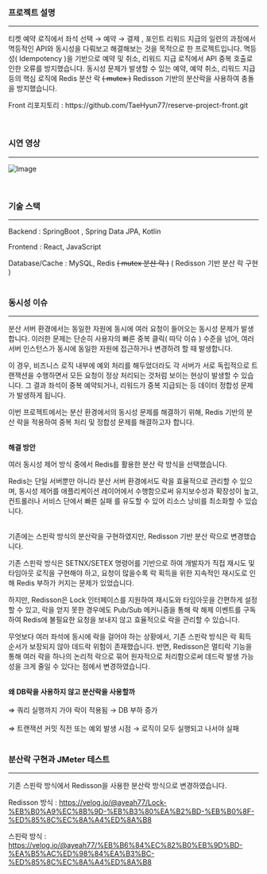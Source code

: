 
### 프로젝트 설명
---
티켓 예약 로직에서 좌석 선택 → 예약 → 결제 , 포인트 리워드 지급의 일련의 과정에서 멱등적인 API와 동시성을 다뤄보고 해결해보는 것을 목적으로 한 프로젝트입니다.
멱등성( Idempotency )을 기반으로 예약 및 취소, 리워드 지급 로직에서 API 중복 호출로 인한 오류를 방지했습니다.
동시성 문제가 발생할 수 있는 예약, 예약 취소, 리워드 지급 등의 핵심 로직에 Redis 분산 락 ~~( mutex )~~ Redisson 기반의 분산락을 사용하여 충돌을 방지했습니다.<br>

<p>Front 리포지토리 : https://github.com/TaeHyun77/reserve-project-front.git</p>
<br>

### 시연 영상
---
![Image](https://github.com/user-attachments/assets/04e6af77-44d2-4098-a96e-c605e5922f66)

<br>

### 기술 스택
---
Backend : SpringBoot , Spring Data JPA, Kotlin

Frontend : React, JavaScript

Database/Cache : MySQL, Redis ~~( mutex 분산 락 )~~ ( Redisson 기반 분산 락 구현 )<br><br>

### 동시성 이슈

---

분산 서버 환경에서는 동일한 자원에 동시에 여러 요청이 들어오는 동시성 문제가 발생합니다. 이러한 문제는 단순히 사용자의 빠른 중복 클릭( 따닥 이슈 ) 수준을 넘어, 여러 서버 인스턴스가 동시에 동일한 자원에 접근하거나 변경하려 할 때 발생합니다.

이 경우, 비즈니스 로직 내부에 예외 처리를 해두었더라도 각 서버가 서로 독립적으로 트랜잭션을 수행하면서 모든 요청이 정상 처리되는 것처럼 보이는 현상이 발생할 수 있습니다.
그 결과 좌석이 중복 예약되거나, 리워드가 중복 지급되는 등 데이터 정합성 문제가 발생하게 됩니다.

이번 프로젝트에서는 분산 환경에서의 동시성 문제를 해결하기 위해, Redis 기반의 분산 락을 적용하여 중복 처리 및 정합성 문제를 해결하고자 합니다.<br><br>

**해결 방안**

여러 동시성 제어 방식 중에서 Redis를 활용한 분산 락 방식을 선택했습니다.

Redis는 단일 서버뿐만 아니라 분산 서버 환경에서도 락을 효율적으로 관리할 수 있으며, 동시성 제어를 애플리케이션 레이어에서 수행함으로써 유지보수성과 확장성이 높고, 컨트롤러나 서비스 단에서 빠른 실패 를 유도할 수 있어 리소스 낭비를 최소화할 수 있습니다.<br><br>

기존에는 스핀락 방식의 분산락을 구현하였지만, Redisson 기반 분산 락으로 변경했습니다.

기존 스핀락 방식은 SETNX/SETEX 명령어를 기반으로 하여 개발자가 직접 재시도 및 타임아웃 로직을 구현해야 하고, 요청이 많을수록 락 획득을 위한 지속적인 재시도로 인해 Redis 부하가 커지는 문제가 있었습니다.

하지만, Redisson은 Lock 인터페이스를 지원하여 재시도와 타임아웃을 간편하게 설정할 수 있고, 락을 얻지 못한 경우에도 Pub/Sub 메커니즘을 통해 락 해제 이벤트를 구독하여 Redis에 불필요한 요청을 보내지 않고 효율적으로 락을 관리할 수 있습니다.

무엇보다 여러 좌석에 동시에 락을 걸어야 하는 상황에서, 기존 스핀락 방식은 락 획득 순서가 보장되지 않아 데드락 위험이 존재했습니다.
반면, Redisson은 멀티락 기능을 통해 여러 락을 하나의 논리적 락으로 묶어 원자적으로 처리함으로써 데드락 발생 가능성을 크게 줄일 수 있다는 점에서 변경하였습니다.<br><br>

**왜 DB락을 사용하지 않고 분산락을 사용할까**<br><br>
⇒ 쿼리 실행까지 가야 락이 적용됨 → DB 부하 증가<br><br>
⇒ 트랜잭션 커밋 직전 또는 예외 발생 시점 → 로직이 모두 실행되고 나서야 실패<br><br>


### 분산락 구현과 JMeter 테스트
---

기존 스핀락 방식에서 Redisson을 사용한 분산락 방식으로 변경하였습니다.

Redisson 방식 : https://velog.io/@ayeah77/Lock-%EB%B0%A9%EC%8B%9D-%EB%B3%80%EA%B2%BD-%EB%B0%8F-%ED%85%8C%EC%8A%A4%ED%8A%B8

스핀락 방식 : https://velog.io/@ayeah77/%EB%B6%84%EC%82%B0%EB%9D%BD-%EA%B5%AC%ED%98%84%EA%B3%BC-%ED%85%8C%EC%8A%A4%ED%8A%B8
